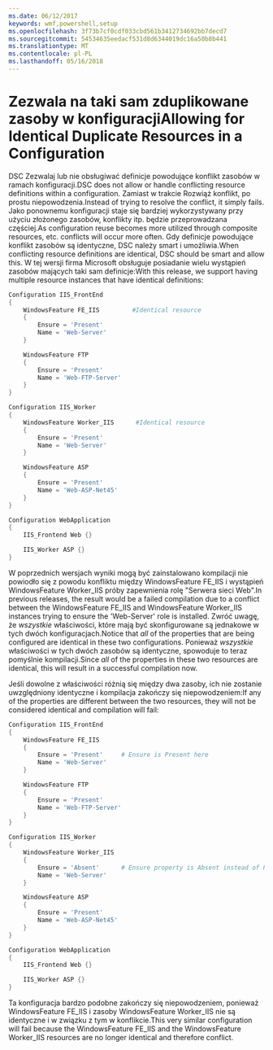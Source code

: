 ```yaml
---
ms.date: 06/12/2017
keywords: wmf,powershell,setup
ms.openlocfilehash: 3f73b7cf0cdf033cbd561b3412734692bb7decd7
ms.sourcegitcommit: 54534635eedacf531d8d6344019dc16a50b8b441
ms.translationtype: MT
ms.contentlocale: pl-PL
ms.lasthandoff: 05/16/2018
---
```

# <a name="allowing-for-identical-duplicate-resources-in-a-configuration"></a><span data-ttu-id="71a74-102">Zezwala na taki sam zduplikowane zasoby w konfiguracji</span><span class="sxs-lookup"><span data-stu-id="71a74-102">Allowing for Identical Duplicate Resources in a Configuration</span></span>

<span data-ttu-id="71a74-103">DSC Zezwalaj lub nie obsługiwać definicje powodujące konflikt zasobów w ramach konfiguracji.</span><span class="sxs-lookup"><span data-stu-id="71a74-103">DSC does not allow or handle conflicting resource definitions within a configuration.</span></span> <span data-ttu-id="71a74-104">Zamiast w trakcie Rozwiąż konflikt, po prostu niepowodzenia.</span><span class="sxs-lookup"><span data-stu-id="71a74-104">Instead of trying to resolve the conflict, it simply fails.</span></span> <span data-ttu-id="71a74-105">Jako ponownemu konfiguracji staje się bardziej wykorzystywany przy użyciu złożonego zasobów, konflikty itp. będzie przeprowadzana częściej.</span><span class="sxs-lookup"><span data-stu-id="71a74-105">As configuration reuse becomes more utilized through composite resources, etc. conflicts will occur more often.</span></span> <span data-ttu-id="71a74-106">Gdy definicje powodujące konflikt zasobów są identyczne, DSC należy smart i umożliwia.</span><span class="sxs-lookup"><span data-stu-id="71a74-106">When conflicting resource definitions are identical, DSC should be smart and allow this.</span></span> <span data-ttu-id="71a74-107">W tej wersji firma Microsoft obsługuje posiadanie wielu wystąpień zasobów mających taki sam definicje:</span><span class="sxs-lookup"><span data-stu-id="71a74-107">With this release, we support having multiple resource instances that have identical definitions:</span></span>

```powershell
Configuration IIS_FrontEnd
{
    WindowsFeature FE_IIS         #Identical resource
    {
        Ensure = 'Present'
        Name = 'Web-Server'
    }

    WindowsFeature FTP
    {
        Ensure = 'Present'
        Name = 'Web-FTP-Server'
    }
}

Configuration IIS_Worker
{
    WindowsFeature Worker_IIS      #Identical resource
    {
        Ensure = 'Present'
        Name = 'Web-Server'
    }

    WindowsFeature ASP
    {
        Ensure = 'Present'
        Name = 'Web-ASP-Net45'
    }
}

Configuration WebApplication
{
    IIS_Frontend Web {}

    IIS_Worker ASP {}
}
```

<span data-ttu-id="71a74-108">W poprzednich wersjach wyniki mogą być zainstalowano kompilacji nie powiodło się z powodu konfliktu między WindowsFeature FE_IIS i wystąpień WindowsFeature Worker_IIS próby zapewnienia rolę "Serwera sieci Web".</span><span class="sxs-lookup"><span data-stu-id="71a74-108">In previous releases, the result would be a failed compilation due to a conflict between the WindowsFeature FE_IIS and WindowsFeature Worker_IIS instances trying to ensure the 'Web-Server' role is installed.</span></span> <span data-ttu-id="71a74-109">Zwróć uwagę, że *wszystkie* właściwości, które mają być skonfigurowane są jednakowe w tych dwóch konfiguracjach.</span><span class="sxs-lookup"><span data-stu-id="71a74-109">Notice that *all* of the properties that are being configured are identical in these two configurations.</span></span> <span data-ttu-id="71a74-110">Ponieważ *wszystkie* właściwości w tych dwóch zasobów są identyczne, spowoduje to teraz pomyślnie kompilacji.</span><span class="sxs-lookup"><span data-stu-id="71a74-110">Since *all* of the properties in these two resources are identical, this will result in a successful compilation now.</span></span>

<span data-ttu-id="71a74-111">Jeśli dowolne z właściwości różnią się między dwa zasoby, ich nie zostanie uwzględniony identyczne i kompilacja zakończy się niepowodzeniem:</span><span class="sxs-lookup"><span data-stu-id="71a74-111">If any of the properties are different between the two resources, they will not be considered identical and compilation will fail:</span></span>

```powershell
Configuration IIS_FrontEnd
{
    WindowsFeature FE_IIS
    {
        Ensure = 'Present'     # Ensure is Present here
        Name = 'Web-Server'
    }

    WindowsFeature FTP
    {
        Ensure = 'Present'
        Name = 'Web-FTP-Server'
    }
}

Configuration IIS_Worker
{
    WindowsFeature Worker_IIS
    {
        Ensure = 'Absent'      # Ensure property is Absent instead of Present
        Name = 'Web-Server'
    }

    WindowsFeature ASP
    {
        Ensure = 'Present'
        Name = 'Web-ASP-Net45'
    }
}

Configuration WebApplication
{
    IIS_Frontend Web {}

    IIS_Worker ASP {}
}
```

<span data-ttu-id="71a74-112">Ta konfiguracja bardzo podobne zakończy się niepowodzeniem, ponieważ WindowsFeature FE_IIS i zasoby WindowsFeature Worker_IIS nie są identyczne i w związku z tym w konflikcie.</span><span class="sxs-lookup"><span data-stu-id="71a74-112">This very similar configuration will fail because the WindowsFeature FE_IIS and the WindowsFeature Worker_IIS resources are no longer identical and therefore conflict.</span></span>
